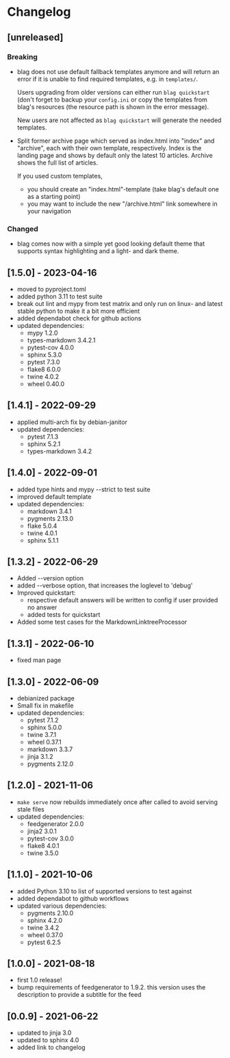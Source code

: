 # Changelog

## [unreleased]

### Breaking

* blag does not use default fallback templates anymore and will return an error
  if it is unable to find required templates, e.g. in `templates/`.

  Users upgrading from older versions can either run `blag quickstart` (don't
  forget to backup your `config.ini` or copy the templates from blag's
  resources (the resource path is shown in the error message).

  New users are not affected as `blag quickstart` will generate the needed
  templates.

* Split former archive page which served as index.html into "index" and
  "archive", each with their own template, respectively. Index is the landing
  page and shows by default only the latest 10 articles. Archive shows the full
  list of articles.

  If you used custom templates,
    * you should create an "index.html"-template (take blag's default one as a
      starting point)
    * you may want to include the new "/archive.html" link somewhere in your
      navigation

### Changed

* blag comes now with a simple yet good looking default theme that supports
  syntax highlighting and a light- and dark theme.


## [1.5.0] - 2023-04-16

* moved to pyproject.toml
* added python 3.11 to test suite
* break out lint and mypy from test matrix and only run on linux- and latest
  stable python to make it a bit more efficient
* added dependabot check for github actions
* updated dependencies:
  * mypy 1.2.0
  * types-markdown 3.4.2.1
  * pytest-cov 4.0.0
  * sphinx 5.3.0
  * pytest 7.3.0
  * flake8 6.0.0
  * twine 4.0.2
  * wheel 0.40.0

## [1.4.1] - 2022-09-29

* applied multi-arch fix by debian-janitor
* updated dependencies:
  * pytest 7.1.3
  * sphinx 5.2.1
  * types-markdown 3.4.2

## [1.4.0] - 2022-09-01

* added type hints and mypy --strict to test suite
* improved default template
* updated dependencies:
  * markdown 3.4.1
  * pygments 2.13.0
  * flake 5.0.4
  * twine 4.0.1
  * sphinx 5.1.1

## [1.3.2] - 2022-06-29

* Added --version option
* added --verbose option, that increases the loglevel to 'debug'
* Improved quickstart:
  * respective default answers will be written to config if user provided no
    answer
  * added tests for quickstart
* Added some test cases for the MarkdownLinktreeProcessor

## [1.3.1] - 2022-06-10

* fixed man page

## [1.3.0] - 2022-06-09

* debianized package
* Small fix in makefile
* updated dependencies:
  * pytest 7.1.2
  * sphinx 5.0.0
  * twine 3.7.1
  * wheel 0.37.1
  * markdown 3.3.7
  * jinja 3.1.2
  * pygments 2.12.0

## [1.2.0] - 2021-11-06

* `make serve` now rebuilds immediately once after called to avoid serving
  stale files
* updated dependencies:
  * feedgenerator 2.0.0
  * jinja2 3.0.1
  * pytest-cov 3.0.0
  * flake8 4.0.1
  * twine 3.5.0

## [1.1.0] - 2021-10-06

* added Python 3.10 to list of supported versions to test against
* added dependabot to github workflows
* updated various dependencies:
  * pygments 2.10.0
  * sphinx 4.2.0
  * twine 3.4.2
  * wheel 0.37.0
  * pytest 6.2.5

## [1.0.0] - 2021-08-18

* first 1.0 release!
* bump requirements of feedgenerator to 1.9.2. this version uses the
  description to provide a subtitle for the feed

## [0.0.9] - 2021-06-22

* updated to jinja 3.0
* updated to sphinx 4.0
* added link to changelog
